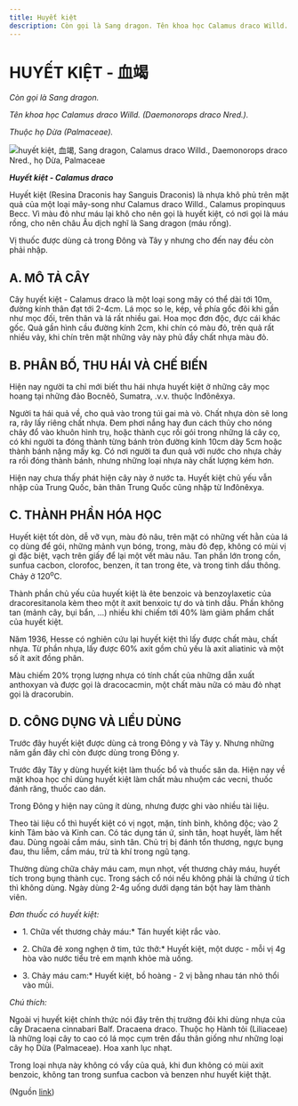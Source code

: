 ```yaml
---
title: Huyết kiệt
description: Còn gọi là Sang dragon. Tên khoa học Calamus draco Willd. (Daemonorops draco Nred.). Thuộc họ Dừa (Palmaceae). Huyết kiệt (Resina Draconis hay Sanguis Draconis) là nhựa khô phủ trên mặt quả của một loại mây-song như Calamus draco Willd., Calamus propinquus Becc. Vì màu đỏ như máu lại khô cho nên gọi là huyết kiệt, có nơi gọi là máu rồng, cho nên châu Âu dịch nghĩ là Sang dragon (máu rồng). Vị thuốc được dùng cả trong Đông và Tây y nhưng cho đến nay đều còn phải nhập.
---
```

# HUYẾT KIỆT - 血竭

*Còn gọi là Sang dragon.*

*Tên khoa học Calamus draco Willd. (Daemonorops draco Nred.).*

*Thuộc họ Dừa (Palmaceae).*

![huyết kiệt, 血竭, Sang dragon, Calamus draco Willd., Daemonorops draco Nred., họ Dừa, Palmaceae](/imgs/do-tat-loi/ctvvtvn/huyet-kiet.jpg)

***Huyết kiệt - Calamus draco***

Huyết kiệt (Resina Draconis hay Sanguis Draconis) là nhựa khô phủ trên mặt quả của một loại mây-song như Calamus draco Willd., Calamus propinquus Becc. Vì màu đỏ như máu lại khô cho nên gọi là huyết kiệt, có nơi gọi là máu rồng, cho nên châu Âu dịch nghĩ là Sang dragon (máu rồng).

Vị thuốc được dùng cả trong Đông và Tây y nhưng cho đến nay đều còn phải nhập.

## A. MÔ TẢ CÂY

Cây huyết kiệt - Calamus draco là một loại song mây có thể dài tới 10m, đường kính thân đạt tới 2-4cm. Lá mọc so le, kép, về phía gốc đôi khi gần như mọc đối, trên thân và lá rất nhiều gai. Hoa mọc đơn độc, đực cái khác gốc. Quả gần hình cầu đường kính 2cm, khi chín có màu đỏ, trên quả rất nhiều vảy, khi chín trên mặt những vảy này phủ đầy chất nhựa màu đỏ.

## B. PHÂN BỐ, THU HÁI VÀ CHẾ BIẾN

Hiện nay người ta chỉ mới biết thu hái nhựa huyết kiệt ở những cây mọc hoang tại những đảo Bocnêô, Sumatra, .v.v. thuộc Inđônêxya.

Người ta hái quả về, cho quả vào trong túi gai mà vò. Chất nhựa dòn sẽ long ra, rây lấy riêng chất nhựa. Đem phơi nắng hay đun cách thủy cho nóng chảy đổ vào khuôn hình trụ, hoặc thành cục rồi gói trong những lá cây cọ, có khi người ta đóng thành từng bánh tròn đường kính 10cm dày 5cm hoặc thành bánh nặng mấy kg. Có nơi người ta đun quả với nước cho nhựa chảy ra rồi đóng thành bánh, nhưng những loại nhựa này chất lượng kém hơn.

Hiện nay chưa thấy phát hiện cây này ở nước ta. Huyết kiệt chủ yếu vẫn nhập của Trung Quốc, bản thân Trung Quốc cũng nhập từ Inđônêxya.

## C. THÀNH PHẦN HÓA HỌC

Huyết kiệt tốt dòn, dễ vỡ vụn, màu đỏ nâu, trên mặt có những vết hằn của lá cọ dùng để gói, những mảnh vụn bóng, trong, màu đỏ đẹp, không có mùi vị gì đặc biệt, vạch trên giấy để lại một vết màu nâu. Tan phần lớn trong cồn, sunfua cacbon, clorofoc, benzen, ít tan trong ête, và trong tinh dầu thông. Chảy ở 120<sup>o</sup>C.

Thành phần chủ yếu của huyết kiệt là ête benzoic và benzoylaxetic của dracoresitanola kèm theo một ít axit benxoic tự do và tinh dầu. Phần không tan (mảnh cây, bụi bẩn, ...) nhiều khi chiếm tới 40% làm giảm phẩm chất của huyết kiệt.

Năm 1936, Hesse có nghiên cứu lại huyết kiệt thì lấy được chất màu, chất nhựa. Từ phần nhựa, lấy được 60% axit gồm chủ yếu là axit aliatinic và một số ít axit đồng phân.

Màu chiếm 20% trọng lượng nhựa có tính chất của những dẫn xuất anthoxyan và được gọi là dracocacmin, một chất màu nữa có màu đỏ nhạt gọi là dracorubin.

## D. CÔNG DỤNG VÀ LIỀU DÙNG

Trước đây huyết kiệt được dùng cả trong Đông y và Tây y. Nhưng những năm gần đây chỉ còn được dùng trong Đông y.

Trước đây Tây y dùng huyết kiệt làm thuốc bổ và thuốc săn da. Hiện nay về mặt khoa học chỉ dùng huyết kiệt làm chất màu nhuộm các vecni, thuốc đánh răng, thuốc cao dán.

Trong Đông y hiện nay cũng ít dùng, nhưng được ghi vào nhiều tài liệu.

Theo tài liệu cổ thì huyết kiệt có vị ngọt, mặn, tính bình, không độc; vào 2 kinh Tâm bào và Kinh can. Có tác dụng tán ứ, sinh tân, hoạt huyết, làm hết đau. Dùng ngoài cầm máu, sinh tân. Chủ trị bị đánh tổn thương, ngực bụng đau, thu liễm, cầm máu, trừ tà khí trong ngũ tạng.

Thường dùng chữa chảy máu cam, mụn nhọt, vết thương chảy máu, huyết tích trong bụng thành cục. Trong sách cổ nói nếu không phải là chứng ứ tích thì không dùng. Ngày dùng 2-4g uống dưới dạng tán bột hay làm thành viên.

*Đơn thuốc có huyết kiệt:*

* 1\. Chữa vết thương chảy máu:* Tán huyết kiệt rắc vào.

* 2\. Chữa đẻ xong nghẹn ở tim, tức thở:* Huyết kiệt, một dược - mỗi vị 4g hòa vào nước tiểu trẻ em mạnh khỏe mà uống.

* 3\. Chảy máu cam:* Huyết kiệt, bồ hoàng - 2 vị bằng nhau tán nhỏ thổi vào mũi.

*Chú thích:*

Ngoài vị huyết kiệt chính thức nói đây trên thị trường đôi khi dùng nhựa của cây Dracaena cinnabari Balf. Dracaena draco. Thuộc họ Hành tỏi (Liliaceae) là những loại cây to cao có lá mọc cụm trên đầu thân giống như những loại cây họ Dừa (Palmaceae). Hoa xanh lục nhạt.

Trong loại nhựa này không có vẩy của quả, khi đun không có mùi axit benzoic, không tan trong sunfua cacbon và benzen như huyết kiệt thật.

(Nguồn <a href="http://www.thuocvuonnha.com/nhung-cay-thuoc-va-vi-thuoc-viet-nam/ket-qua-tra-cuu/huyet-kiet" target="_blank">link</a>)
